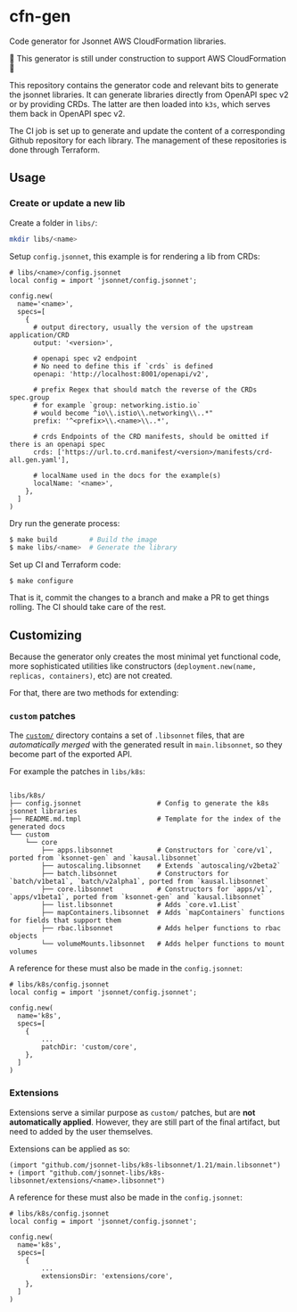 # cfn-gen

Code generator for Jsonnet AWS CloudFormation libraries.

🚧 This generator is still under construction to support AWS CloudFormation 🚧

This repository contains the generator code and relevant bits to generate the jsonnet
libraries. It can generate libraries directly from OpenAPI spec v2 or by providing CRDs.
The latter are then loaded into `k3s`, which serves them back in OpenAPI spec v2.

The CI job is set up to generate and update the content of a corresponding Github
repository for each library. The management of these repositories is done through
Terraform.

## Usage

### Create or update a new lib

Create a folder in `libs/`:

```bash
mkdir libs/<name>
```

Setup `config.jsonnet`, this example is for rendering a lib from CRDs:

```jsonnet
# libs/<name>/config.jsonnet
local config = import 'jsonnet/config.jsonnet';

config.new(
  name='<name>',
  specs=[
    {
      # output directory, usually the version of the upstream application/CRD
      output: '<version>',

      # openapi spec v2 endpoint
      # No need to define this if `crds` is defined
      openapi: 'http://localhost:8001/openapi/v2',

      # prefix Regex that should match the reverse of the CRDs spec.group
      # for example `group: networking.istio.io`
      # would become ^io\\.istio\\.networking\\..*"
      prefix: '^<prefix>\\.<name>\\..*',

      # crds Endpoints of the CRD manifests, should be omitted if there is an openapi spec
      crds: ['https://url.to.crd.manifest/<version>/manifests/crd-all.gen.yaml'],

      # localName used in the docs for the example(s)
      localName: '<name>',
    },
  ]
)
```

Dry run the generate process:

```bash
$ make build        # Build the image
$ make libs/<name>  # Generate the library
```

Set up CI and Terraform code:

```
$ make configure
```

That is it, commit the changes to a branch and make a PR to get things rolling. The CI
should take care of the rest.


## Customizing

Because the generator only creates the most minimal yet functional code, more
sophisticated utilities like constructors (`deployment.new(name, replicas,
containers)`, etc) are not created.

For that, there are two methods for extending:

### `custom` patches

The [`custom/`](https://github.com/jsonnet-libs/k8s/tree/master/libs/k8s/custom)
directory contains a set of `.libsonnet` files, that are _automatically merged_
with the generated result in `main.libsonnet`, so they become part of the
exported API.

For example the patches in `libs/k8s`:

```

libs/k8s/
├── config.jsonnet                   # Config to generate the k8s jsonnet libraries
├── README.md.tmpl                   # Template for the index of the generated docs
└── custom
    └── core
        ├── apps.libsonnet           # Constructors for `core/v1`, ported from `ksonnet-gen` and `kausal.libsonnet`
        ├── autoscaling.libsonnet    # Extends `autoscaling/v2beta2`
        ├── batch.libsonnet          # Constructors for `batch/v1beta1`, `batch/v2alpha1`, ported from `kausal.libsonnet`
        ├── core.libsonnet           # Constructors for `apps/v1`, `apps/v1beta1`, ported from `ksonnet-gen` and `kausal.libsonnet`
        ├── list.libsonnet           # Adds `core.v1.List`
        ├── mapContainers.libsonnet  # Adds `mapContainers` functions for fields that support them
        ├── rbac.libsonnet           # Adds helper functions to rbac objects
        └── volumeMounts.libsonnet   # Adds helper functions to mount volumes
```

A reference for these must also be made in the `config.jsonnet`:

```jsonnet
# libs/k8s/config.jsonnet
local config = import 'jsonnet/config.jsonnet';

config.new(
  name='k8s',
  specs=[
    {
        ...
        patchDir: 'custom/core',
    },
  ]
)
```

### Extensions

Extensions serve a similar purpose as `custom/` patches, but are **not
automatically applied**. However, they are still part of the final artifact, but
need to added by the user themselves.

Extensions can be applied as so:

```jsonnet
(import "github.com/jsonnet-libs/k8s-libsonnet/1.21/main.libsonnet")
+ (import "github.com/jsonnet-libs/k8s-libsonnet/extensions/<name>.libsonnet")
```

A reference for these must also be made in the `config.jsonnet`:

```jsonnet
# libs/k8s/config.jsonnet
local config = import 'jsonnet/config.jsonnet';

config.new(
  name='k8s',
  specs=[
    {
        ...
        extensionsDir: 'extensions/core',
    },
  ]
)
```
